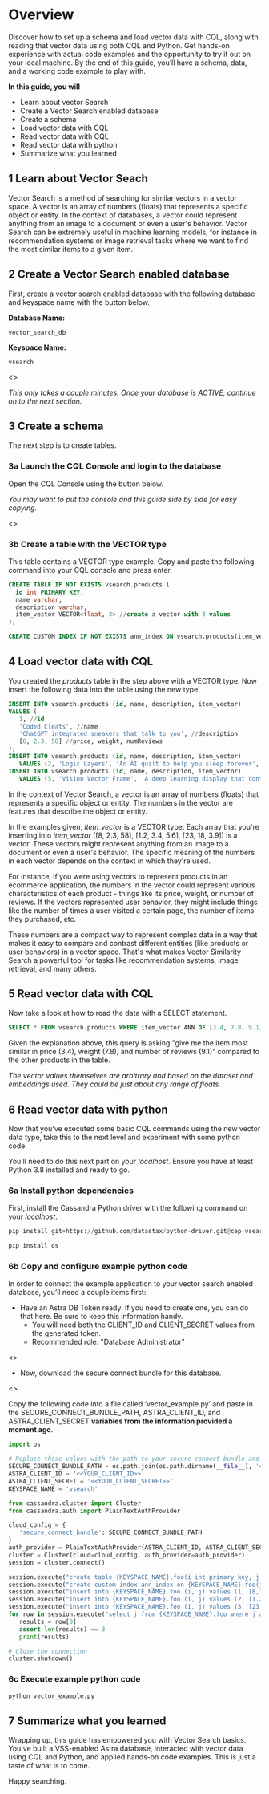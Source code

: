 # Overview
Discover how to set up a schema and load vector data with CQL, along with reading that vector data using both CQL and Python. Get hands-on experience with actual code examples and the opportunity to try it out on your local machine. By the end of this guide, you’ll have a schema, data, and a working code example to play with.

**In this guide, you will**
- Learn about vector Search
- Create a Vector Search enabled database
- Create a schema
- Load vector data with CQL
- Read vector data with CQL
- Read vector data with python
- Summarize what you learned

## 1 Learn about Vector Seach
Vector Search is a method of searching for similar vectors in a vector space. A vector is an array of numbers (floats) that represents a specific object or entity. In the context of databases, a vector could represent anything from an image to a document or even a user's behavior. Vector Search can be extremely useful in machine learning models, for instance in recommendation systems or image retrieval tasks where we want to find the most similar items to a given item.

## 2 Create a Vector Search enabled database
First, create a vector search enabled database with the following database and keyspace name with the button below.

**Database Name:** 
```shell 
vector_search_db
```

**Keyspace Name:** 
```shell 
vsearch
```

<<createDatabase>>
  
_This only takes a couple minutes. Once your database is ACTIVE, continue on to the next section._
  
## 3 Create a schema
The next step is to create tables.
  
### 3a Launch the CQL Console and login to the database
Open the CQL Console using the button below.
  
_You may want to put the console and this guide side by side for easy copying._
  
<<launchCQLConsole>>
  
### 3b Create a table with the VECTOR type
This table contains a VECTOR type example. Copy and paste the following command into your CQL console and press enter.
  
```sql
CREATE TABLE IF NOT EXISTS vsearch.products (
  id int PRIMARY KEY,
  name varchar,
  description varchar,
  item_vector VECTOR<float, 3> //create a vector with 3 values
);
```

```sql
CREATE CUSTOM INDEX IF NOT EXISTS ann_index ON vsearch.products(item_vector) USING 'StorageAttachedIndex';
```

## 4 Load vector data with CQL
You created the _products_ table in the step above with a VECTOR type. Now insert the following data into the table using the new type.

```sql
INSERT INTO vsearch.products (id, name, description, item_vector) 
VALUES (
   1, //id
   'Coded Cleats', //name
   'ChatGPT integrated sneakers that talk to you', //description
   [8, 2.3, 58] //price, weight, numReviews
);
INSERT INTO vsearch.products (id, name, description, item_vector) 
   VALUES (2, 'Logic Layers', 'An AI quilt to help you sleep forever', [1.2, 3.4, 5.6]);
INSERT INTO vsearch.products (id, name, description, item_vector) 
   VALUES (5, 'Vision Vector Frame', 'A deep learning display that controls your mood', [23, 18, 3.9]);
```

In the context of Vector Search, a vector is an array of numbers (floats) that represents a specific object or entity. The numbers in the vector are features that describe the object or entity.

In the examples given, _item_vector_ is a VECTOR type. Each array that you're inserting into _item_vector_ ([8, 2.3, 58], [1.2, 3.4, 5.6], [23, 18, 3.9]) is a vector. These vectors might represent anything from an image to a document or even a user's behavior. The specific meaning of the numbers in each vector depends on the context in which they're used.

For instance, if you were using vectors to represent products in an ecommerce application, the numbers in the vector could represent various characteristics of each product - things like its price, weight, or number of reviews. If the vectors represented user behavior, they might include things like the number of times a user visited a certain page, the number of items they purchased, etc.

These numbers are a compact way to represent complex data in a way that makes it easy to compare and contrast different entities (like products or user behaviors) in a vector space. That's what makes Vector Similarity Search a powerful tool for tasks like recommendation systems, image retrieval, and many others.

## 5 Read vector data with CQL
Now take a look at how to read the data with a SELECT statement.

```sql
SELECT * FROM vsearch.products WHERE item_vector ANN OF [3.4, 7.8, 9.1] LIMIT 1;
```

Given the explanation above, this query is asking "give me the item most similar in price (3.4), weight (7.8), and number of reviews (9.1)" compared to the other products in the table.

_The vector values themselves are arbitrary and based on the dataset and embeddings used. They could be just about any range of floats._

## 6 Read vector data with python
Now that you’ve executed some basic CQL commands using the new vector data type, take this to the next level and experiment with some python code.

You’ll need to do this next part on your _localhost_. Ensure you have at least Python 3.8 installed and ready to go.
  
### 6a Install python dependencies
First, install the Cassandra Python driver with the following command on your _localhost_.

```python
pip install git+https://github.com/datastax/python-driver.git@cep-vsearch#egg=cassandra-driver
```
```python
pip install os
```
  
### 6b Copy and configure example python code
In order to connect the example application to your vector search enabled database, you’ll need a couple items first:

- Have an Astra DB Token ready. If you need to create one, you can do that here. Be sure to keep this information handy. 
   - You will need both the CLIENT_ID and CLIENT_SECRET values from the generated token.
   - Recommended role: "Database Administrator"

<<createToken>>

- Now, download the secure connect bundle for this database.

<<downloadSCB>>

Copy the following code into a file called ‘vector_example.py’ and paste in the SECURE_CONNECT_BUNDLE_PATH, ASTRA_CLIENT_ID, and ASTRA_CLIENT_SECRET **variables from the information provided a moment ago**.

```python
import os

# Replace these values with the path to your secure connect bundle and the database credentials
SECURE_CONNECT_BUNDLE_PATH = os.path.join(os.path.dirname(__file__), '<<PATH_TO_YOUR SECURE_BUNDLE>>')
ASTRA_CLIENT_ID = '<<YOUR_CLIENT_ID>>'
ASTRA_CLIENT_SECRET = '<<YOUR_CLIENT_SECRET>>'
KEYSPACE_NAME = 'vsearch'

from cassandra.cluster import Cluster
from cassandra.auth import PlainTextAuthProvider

cloud_config = {
   'secure_connect_bundle': SECURE_CONNECT_BUNDLE_PATH
}
auth_provider = PlainTextAuthProvider(ASTRA_CLIENT_ID, ASTRA_CLIENT_SECRET)
cluster = Cluster(cloud=cloud_config, auth_provider=auth_provider)
session = cluster.connect()

session.execute("create table {KEYSPACE_NAME}.foo(i int primary key, j float vector[3])")
session.execute("create custom index ann_index on {KEYSPACE_NAME}.foo(j) using 'StorageAttachedIndex'")
session.execute("insert into {KEYSPACE_NAME}.foo (i, j) values (1, [8, 2.3, 58])")
session.execute("insert into {KEYSPACE_NAME}.foo (i, j) values (2, [1.2, 3.4, 5.6])")
session.execute("insert into {KEYSPACE_NAME}.foo (i, j) values (5, [23, 18, 3.9])")
for row in session.execute("select j from {KEYSPACE_NAME}.foo where j ann of [3.4, 7.8, 9.1] limit 1"):
   results = row[0]
   assert len(results) == 3
   print(results)

# Close the connection
cluster.shutdown()
```
  
### 6c Execute example python code

```bash
python vector_example.py
```
  
## 7 Summarize what you learned
Wrapping up, this guide has empowered you with Vector Search basics. You've built a VSS-enabled Astra database, interacted with vector data using CQL and Python, and applied hands-on code examples. This is just a taste of what is to come.

Happy searching.